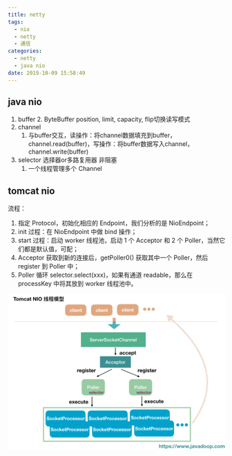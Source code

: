 ```yaml
---
title: netty
tags:
  - nio
  - netty
  - 通信
categories:
  - netty
  - java nio
date: 2019-10-09 15:58:49
---
```


## java nio
1. buffer
   2. ByteBuffer position, limit, capacity, flip切换读写模式
2. channel
   1. 与buffer交互，读操作：将channel数据填充到buffer，channel.read(buffer)，写操作：将buffer数据写入channel，channel.write(buffer)
3. selector 选择器or多路复用器 非阻塞
   1. 一个线程管理多个 Channel





## tomcat nio

流程：

1. 指定 Protocol，初始化相应的 Endpoint，我们分析的是 NioEndpoint；
2. init 过程：在 NioEndpoint 中做 bind 操作；
3. start 过程：启动 worker 线程池，启动 1 个 Acceptor 和 2 个 Poller，当然它们都是默认值，可配；
4. Acceptor 获取到新的连接后，getPoller0() 获取其中一个 Poller，然后 register 到 Poller 中；
5. Poller 循环 selector.select(xxx)，如果有通道 readable，那么在 processKey 中将其放到 worker 线程池中。

![tomcat-nio](../../image/tomcat-nio.png)

